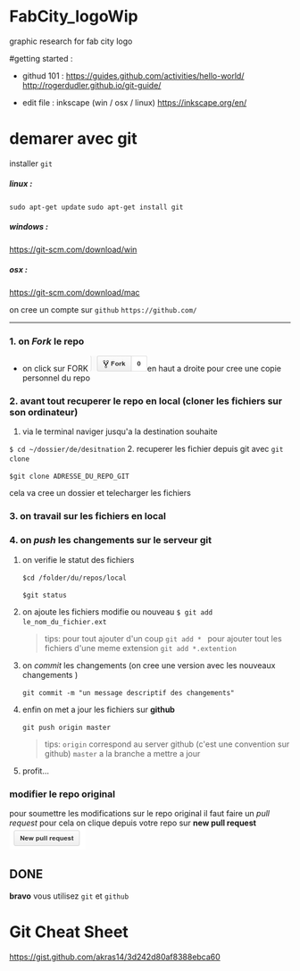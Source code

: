# FabCity_logoWip
graphic research for fab city logo 


#getting started :
- githud 101  : https://guides.github.com/activities/hello-world/ 
                http://rogerdudler.github.io/git-guide/
                
- edit file   : inkscape (win / osx / linux) https://inkscape.org/en/


# demarer avec git 
installer ` git ` 
##### linux :
`sudo apt-get update`
`sudo apt-get install git`
##### windows :
https://git-scm.com/download/win
##### osx :
https://git-scm.com/download/mac

on cree un compte sur `github`
`https://github.com/`
___

### 1. on *Fork* le repo
* on click sur FORK ![alt text](https://github.com/zvevqx/FabCity_logoWip/blob/master/img_readme/fork.png?raw=true "fork btn")en haut a droite pour cree une copie personnel du repo 

### 2. avant tout recuperer le repo en local  (cloner les fichiers sur son ordinateur)
1. via le terminal naviger jusqu'a la destination souhaite
 
`$ cd ~/dossier/de/desitnation`
2. recuperer les fichier depuis git avec `git clone`

`$git clone ADRESSE_DU_REPO_GIT`

cela va cree un dossier et telecharger les fichiers 

### 3. on travail sur les fichiers en local 
### 4. on *push* les changements sur le serveur git 
1. on verifie le statut des fichiers 

    `$cd /folder/du/repos/local` 

    `$git status`

2. on ajoute les fichiers modifie ou nouveau 
    `$ git add le_nom_du_fichier.ext`
    > tips: pour tout ajouter d'un coup `git add * ` pour ajouter tout les fichiers d'une meme extension `git add *.extention` 
3. on *commit* les changements (on cree une version avec les nouveaux changements )
 
    `git commit -m "un message descriptif des changements"`

4. enfin on met a jour les fichiers sur **github**

    `git push origin master`

    > tips:
    > `origin` correspond au server github (c'est une convention sur github)
    > `master` a la branche a mettre a jour

5. profit...


### modifier le repo original 
pour soumettre les modifications sur le repo original il faut faire un *pull request* 
pour cela on clique depuis votre repo sur **new pull request** ![alt text](https://github.com/zvevqx/FabCity_logoWip/blob/master/img_readme/pullrequest.png?raw=true "pullrequest btn") 

## DONE 
**bravo** vous utilisez `git` et `github`









# Git Cheat Sheet
https://gist.github.com/akras14/3d242d80af8388ebca60

